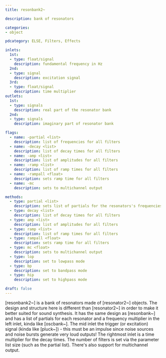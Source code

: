 ```yaml
---
title: resonbank2~

description: bank of resonators

categories:
- object

pdcategory: ELSE, Filters, Effects

inlets:
  1st:
  - type: float/signal
    description: fundamental frequency in Hz
  2nd:
  - type: signal
    description: excitation signal
  3rd:
  - type: float/signal
    description: time multiplier
outlets:
  1st:
  - type: signals
    description: real part of the resonator bank
  2nd:
  - type: signals
    description: imaginary part of resonator bank

flags:
  - name: -partial <list>
    description: list of frequencies for all filters
  - name: -decay <list>
    description: list of decay times for all filters
  - name: -amp <list>
    description: list of amplitudes for all filters
  - name: -ramp <list>
    description: list of ramp times for all filters
  - name: -rampall <float>
    description: sets ramp time for all filters
  - name: -mc
    description: sets to multichannel output

methods:
  - type: partial <list>
    description: sets list of partials for the resonators's frequencies
  - type: decay <list>
    description: list of decay times for all filters
  - type: amp <list>
    description: list of amplitudes for all filters
  - type: ramp <list>
    description: list of ramp times for all filters
  - type: rampall <float>
    description: sets ramp time for all filters
  - type: mc <float>
    description: sets to multichannel output
  - type: lop
    description: set to lowpass mode
  - type: bp
    description: set to bandpass mode
  - type: hip
    description: set to highpass mode

draft: false
---
```


[resonbank2~] is a bank of resonators made of [resonator2~] objects. The design and structure here is different than [resonator2~] in order to make it better suited for sound synthesis. It has the same design as [resonbank~] and has a list of partials for each resonator and a frequency multiplier in the left inlet, kinda like [oscbank~]. The mid inlet the trigger (or excitation) signal (kinda like [pluck~]) - this must be an impulse since noise sources and noise bursts generate very loud outputs! The rightmost inlet is a time multiplier for the decay times. The number of filters is set via the parameter list size (such as the partial list). There's also support for multichannel output.
